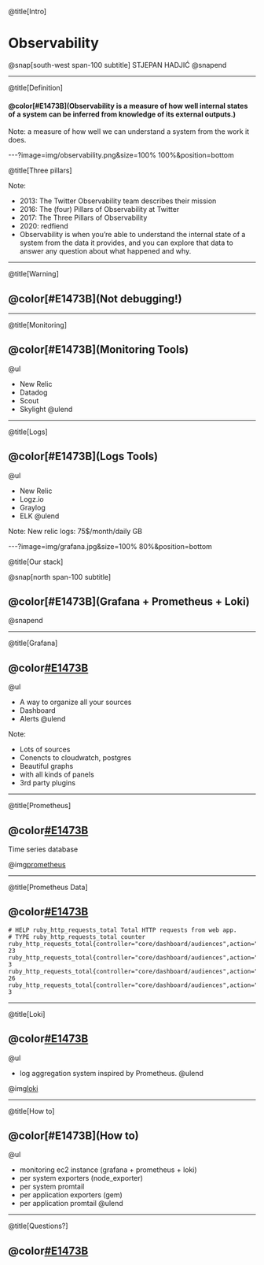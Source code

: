 @title[Intro]

# Observability

@snap[south-west span-100 subtitle]
STJEPAN HADJIĆ
@snapend

---

@title[Definition]

#### @color[#E1473B](Observability is a measure of how well internal states of a system can be inferred from knowledge of its external outputs.)

Note:
a measure of how well we can understand a system from the work it does.

---?image=img/observability.png&size=100% 100%&position=bottom

@title[Three pillars]

Note:
- 2013: The Twitter Observability team describes their mission
- 2016: The (four) Pillars of Observability at Twitter
- 2017: The Three Pillars of Observability
- 2020: redfiend
- Observability is when you’re able to understand the internal state of a system from the data it provides, and you can explore that data to answer any question about what happened and why.

---

@title[Warning]

## @color[#E1473B](Not debugging!)

---

@title[Monitoring]

## @color[#E1473B](Monitoring Tools)

@ul[](false)
* New Relic
* Datadog
* Scout
* Skylight
@ulend

---

@title[Logs]

## @color[#E1473B](Logs Tools)

@ul[](false)
* New Relic
* Logz.io
* Graylog
* ELK
@ulend

Note:
New relic logs: 75$/month/daily GB

---?image=img/grafana.jpg&size=100% 80%&position=bottom

@title[Our stack]

@snap[north span-100 subtitle]
## @color[#E1473B](Grafana + Prometheus + Loki)
@snapend

---

@title[Grafana]

## @color[#E1473B](Grafana)

@ul[](false)
* A way to organize all your sources
* Dashboard 
* Alerts
@ulend

Note: 
* Lots of sources
* Conencts to cloudwatch, postgres
* Beautiful graphs
* with all kinds of panels
* 3rd party plugins

---

@title[Prometheus]

## @color[#E1473B](Prometheus)

Time series database

@img[prometheus](img/prometheus.jpg)

---

@title[Prometheus Data]

## @color[#E1473B](Data)

```
# HELP ruby_http_requests_total Total HTTP requests from web app.
# TYPE ruby_http_requests_total counter
ruby_http_requests_total{controller="core/dashboard/audiences",action="index",status="200"} 23
ruby_http_requests_total{controller="core/dashboard/audiences",action="new",status="200"} 3
ruby_http_requests_total{controller="core/dashboard/audiences",action="users",status="200"} 26
ruby_http_requests_total{controller="core/dashboard/audiences",action="create",status="302"} 3
```

---

@title[Loki]

## @color[#E1473B](Loki)

@ul[](false)
* log aggregation system inspired by Prometheus.
@ulend

@img[loki](img/loki.png)

---

@title[How to]

## @color[#E1473B](How to)

@ul[](false)
* monitoring ec2 instance (grafana + prometheus + loki)
* per system exporters (node_exporter)
* per system promtail
* per application exporters (gem)
* per application promtail
@ulend

---

@title[Questions?]

## @color[#E1473B](Questions?)
